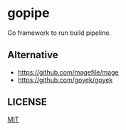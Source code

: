 # gopipe

Go framework to run build pipeline.

## Alternative

* https://github.com/magefile/mage
* https://github.com/goyek/goyek

## LICENSE

[MIT](LICENSE)
